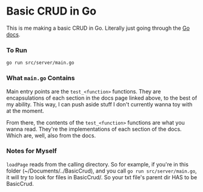 # Basic CRUD in Go
This is me making a basic CRUD in Go. Literally just going through the [Go docs](https://golang.org/doc/articles/wiki).

### To Run
`go run src/server/main.go`

### What `main.go` Contains
Main entry points are the `test_<function>` functions. They are encapsulations of each section in the docs page linked above, to the best of my ability. This way, I can push aside stuff I don't currently wanna toy with at the moment.

From there, the contents of the `test_<function>` functions are what you wanna read. They're the implementations of each section of the docs. Which are, well, also from the docs.

### Notes for Myself
`loadPage` reads from the calling directory. So for example, if you're in this folder (~/Documents/../BasicCrud), and you call `go run src/server/main.go`, it will try to look for files in BasicCrud/. So your txt file's parent dir HAS to be BasicCrud.
